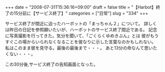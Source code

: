 +++
date = "2008-07-31T15:36:16+09:00"
draft = false
title = "【Harbot】終了の15分前に【サービス終了】"
categories = ["日常"]
slug = "334"
+++

サービス終了が間近に迫ったハーボットの「まっちゃん２」について。
詳しくは昨日の日記を参照願いたいが、ハーボットのサービス終了間近である。
記念に写真撮影を行ってきた。気分を聞いて、「ごくらくゆめきぶん」とは
彼がもうすぐこの場からいられなくなることを彼なりに示した言葉なのかもしれない。
私はこのまま彼を見守る。最後の最後まで・・・。
あと13分の命なんて思いたくない・・・。


この30分後,サービス終了の告知画面となった。
